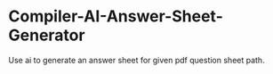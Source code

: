 # Compiler-AI-Answer-Sheet-Generator
Use ai to generate an answer sheet for given pdf question sheet path.
